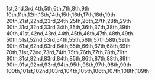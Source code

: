 1st,2nd,3rd,4th,5th,6th,7th,8th,9th
10th,11th,12th,13th,14th,15th,16th,17th,18th,19th
20th,21st,22nd,23rd,24th,25th,26th,27th,28th,29th
30th,31st,32nd,33rd,34th,35th,36th,37th,38th,39th
40th,41st,42nd,43rd,44th,45th,46th,47th,48th,49th
50th,51st,52nd,53rd,54th,55th,56th,57th,58th,59th
60th,61st,62nd,63rd,64th,65th,66th,67th,68th,69th
70th,71st,72nd,73rd,74th,75th,76th,77th,78th,79th
80th,81st,82nd,83rd,84th,85th,86th,87th,88th,89th
90th,91st,92nd,93rd,94th,95th,96th,97th,98th,99th
100th,101st,102nd,103rd,104th,105th,106th,107th,108th,109th
